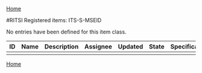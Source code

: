 [Home](readme.md)

#RITSI Registered items: ITS-S-MSEID

No entries have been defined for this item class.

|ID   |Name    |Description                         |Assignee|Updated|State   |Specification|
|-----|--------|------------------------------------|--------|-------|--------|-------------|
|     |        |                                    |        |       |        |             |


[Home](readme.md)
